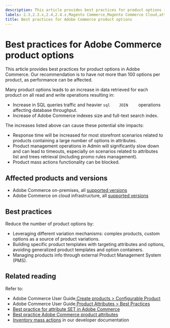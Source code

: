 ```yaml
---
description: This article provides best practices for product options in Adobe Commerce. Our recommendation is to have not more than 100 options per product, as performance can be affected.
labels: 2.3,2.3.x,2.4,2.4.x,Magento Commerce,Magento Commerce Cloud,attribute,best practices,products,Adobe Commerce,on-premise,cloud infrastructure
title: Best practices for Adobe Commerce product options
---
```


# Best practices for Adobe Commerce product options

This article provides best practices for product options in Adobe Commerce. Our recommendation is to have not more than 100 options per product, as performance can be affected.

Many product options leads to an increase in data retrieved for each product on all read and write operations resulting in:

* Increase in SQL queries traffic and heavier    ```sql    JOIN    ```    operations affecting database throughput.
* Increase of Adobe Commerce indexes size and full-text search index.

The increases listed above can cause these potential site impacts:

* Response time will be increased for most storefront scenarios related to products containing a large number of options in attributes.
* Product management operations in Admin will significantly slow down and can lead to timeouts, especially on scenarios related to attributes list and trees retrieval (including promo rules management).
* Product mass actions functionality can be blocked.

## Affected products and versions

* Adobe Commerce on-premises, all [supported versions](https://magento.com/sites/default/files/magento-software-lifecycle-policy.pdf)  
* Adobe Commerce on cloud infrastructure, all [supported versions](https://magento.com/sites/default/files/magento-software-lifecycle-policy.pdf)

## Best practices

Reduce the number of product options by:

* Leveraging different variation mechanisms: complex products, custom options as a source of product variations.
* Building specific product templates with targeting attributes and options, avoiding generalized product templates and option containers.
* Managing products info through external Product Management System (PMS).

## Related reading

Refer to:
<ul><li title="File storage low/exhausted, specific page loads are slow">Adobe Commerce User Guide<a href="https://docs.magento.com/user-guide/catalog/product-create-configurable.html"> Create products > Configurable Product</a>
</li><li title="File storage low/exhausted, specific page loads are slow">Adobe Commerce User Guide<a href="https://docs.magento.com/user-guide/catalog/attribute-best-practices.html"> Product Attributes > Best Practices</a>
</li><li title="File storage low/exhausted, specific page loads are slow"><a href="https://support.magento.com/hc/en-us/articles/360045041092">Best practice for attribute SET in Adobe Commerce</a></li><li title="File storage low/exhausted, specific page loads are slow"><a href="https://support.magento.com/hc/en-us/articles/360048256612">Best practice Adobe Commerce product attributes</a></li><li title="File storage low/exhausted, specific page loads are slow"> <a href="https://devdocs.magento.com/guides/v2.4/rest/modules/inventory/bulk-inventory.html"> Inventory mass actions</a> in our developer documentation
</li></ul>